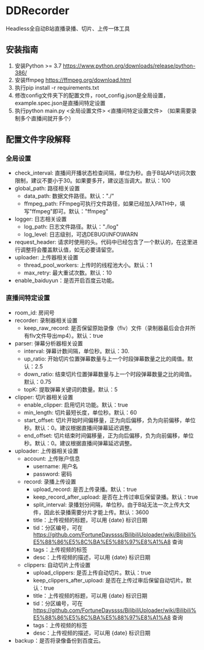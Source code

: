 # DDRecorder
 Headless全自动B站直播录播、切片、上传一体工具

## 安装指南
1. 安装Python >= 3.7 https://www.python.org/downloads/release/python-386/
2. 安装ffmpeg https://ffmpeg.org/download.html
3. 执行pip install -r requirements.txt
4. 修改config文件夹下的配置文件，root_config.json是全局设置，example.spec.json是直播间特定设置
5. 执行python main.py <全局设置文件> <直播间特定设置文件> （如果需要录制多个直播间就开多个）
   
## 配置文件字段解释

### 全局设置
- check_interval: 直播间开播状态检查间隔，单位为秒。由于B站API访问次数限制，建议不要小于30。如果要多开，建议适当调大。默认：100
- global_path: 路径相关设置
  - data_path: 数据文件路径。默认："./"
  - ffmpeg_path: FFmpeg可执行文件路径，如果已经加入PATH中，填写"ffmpeg"即可。默认："ffmpeg"
- logger: 日志相关设置
  - log_path: 日志文件路径。默认："./log"
  - log_level: 日志级别，可选DEBUG\INFO\WARN
- request_header: 请求时使用的头。代码中已经包含了一个默认的，在这里进行调整将会覆盖默认值，如无必要请留空。
- uploader: 上传器相关设置
  - thread_pool_workers: 上传时的线程池大小。默认：1
  - max_retry: 最大重试次数。默认：10
- enable_baiduyun：是否开启百度云功能。

### 直播间特定设置
- room_id: 房间号
- recorder: 录制器相关设置
  - keep_raw_record: 是否保留原始录像（flv）文件（录制器最后会合并所有flv文件导出mp4）。默认：true
- parser: 弹幕分析器相关设置
  - interval: 弹幕计数间隔，单位秒。默认：30.
  - up_ratio: 开始切片位置弹幕数量与上一个时段弹幕数量之比的阈值。默认：2.5
  - down_ratio:  结束切片位置弹幕数量与上一个时段弹幕数量之比的阈值。默认：0.75
  - topK: 提取弹幕关键词的数量。默认：5
- clipper: 切片器相关设置
  - enable_clipper: 启用切片功能。默认：true
  - min_length: 切片最短长度，单位秒。默认：60
  - start_offset: 切片开始时间偏移量，正为向后偏移，负为向前偏移，单位秒。默认：0。建议根据直播间弹幕延迟调整。
  - end_offset: 切片结束时间偏移量，正为向后偏移，负为向前偏移，单位秒。默认：0。建议根据直播间弹幕延迟调整。
- uploader: 上传器相关设置
  - account: 上传账户信息
    - username: 用户名
    - password: 密码
  - record: 录播上传设置
    - upload_record: 是否上传录播。默认：true
    - keep_record_after_upload: 是否在上传过审后保留录播。默认：true
    - split_interval: 录播划分间隔，单位秒。由于B站无法一次上传大文件，因此长录播需要分片才能上传。默认：3600
    - title：上传视频的标题，可以用 {date} 标识日期
    - tid：分区编号，可在 https://github.com/FortuneDayssss/BilibiliUploader/wiki/Bilibili%E5%88%86%E5%8C%BA%E5%88%97%E8%A1%A8 查询
    - tags：上传视频的标签
    - desc：上传视频的描述，可以用 {date} 标识日期
  - clippers: 自动切片上传设置
    - upload_clippers: 是否上传自动切片。默认：true
    - keep_clippers_after_upload: 是否在上传过审后保留自动切片。默认：true
    - title：上传视频的标题，可以用 {date} 标识日期
    - tid：分区编号，可在 https://github.com/FortuneDayssss/BilibiliUploader/wiki/Bilibili%E5%88%86%E5%8C%BA%E5%88%97%E8%A1%A8 查询
    - tags：上传视频的标签
    - desc：上传视频的描述，可以用 {date} 标识日期
- backup：是否将录像备份到百度云。